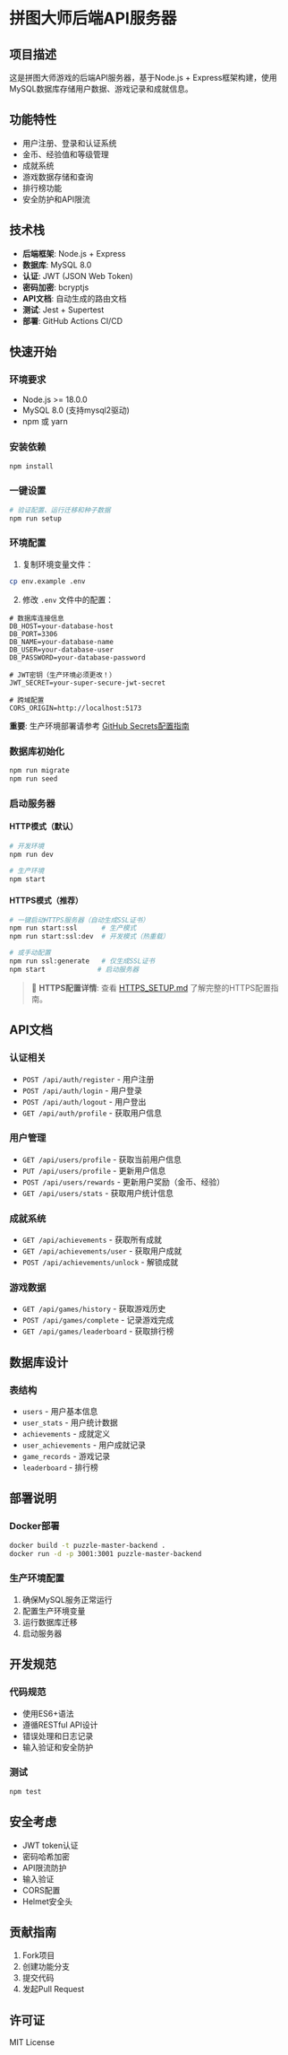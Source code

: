 # 拼图大师后端API服务器

## 项目描述
这是拼图大师游戏的后端API服务器，基于Node.js + Express框架构建，使用MySQL数据库存储用户数据、游戏记录和成就信息。

## 功能特性
- 用户注册、登录和认证系统
- 金币、经验值和等级管理
- 成就系统
- 游戏数据存储和查询
- 排行榜功能
- 安全防护和API限流

## 技术栈
- **后端框架**: Node.js + Express
- **数据库**: MySQL 8.0
- **认证**: JWT (JSON Web Token)
- **密码加密**: bcryptjs
- **API文档**: 自动生成的路由文档
- **测试**: Jest + Supertest
- **部署**: GitHub Actions CI/CD

## 快速开始

### 环境要求
- Node.js >= 18.0.0
- MySQL 8.0 (支持mysql2驱动)
- npm 或 yarn

### 安装依赖
```bash
npm install
```

### 一键设置
```bash
# 验证配置、运行迁移和种子数据
npm run setup
```

### 环境配置
1. 复制环境变量文件：
```bash
cp env.example .env
```

2. 修改 `.env` 文件中的配置：
```env
# 数据库连接信息
DB_HOST=your-database-host
DB_PORT=3306
DB_NAME=your-database-name
DB_USER=your-database-user
DB_PASSWORD=your-database-password

# JWT密钥（生产环境必须更改！）
JWT_SECRET=your-super-secure-jwt-secret

# 跨域配置
CORS_ORIGIN=http://localhost:5173
```

**重要**: 生产环境部署请参考 [GitHub Secrets配置指南](GITHUB_SECRETS_SETUP.md)

### 数据库初始化
```bash
npm run migrate
npm run seed
```

### 启动服务器

#### HTTP模式（默认）
```bash
# 开发环境
npm run dev

# 生产环境
npm start
```

#### HTTPS模式（推荐）
```bash
# 一键启动HTTPS服务器（自动生成SSL证书）
npm run start:ssl      # 生产模式
npm run start:ssl:dev  # 开发模式（热重载）

# 或手动配置
npm run ssl:generate   # 仅生成SSL证书
npm start             # 启动服务器
```

> 📘 **HTTPS配置详情**: 查看 [HTTPS_SETUP.md](./HTTPS_SETUP.md) 了解完整的HTTPS配置指南。

## API文档

### 认证相关
- `POST /api/auth/register` - 用户注册
- `POST /api/auth/login` - 用户登录
- `POST /api/auth/logout` - 用户登出
- `GET /api/auth/profile` - 获取用户信息

### 用户管理
- `GET /api/users/profile` - 获取当前用户信息
- `PUT /api/users/profile` - 更新用户信息
- `POST /api/users/rewards` - 更新用户奖励（金币、经验）
- `GET /api/users/stats` - 获取用户统计信息

### 成就系统
- `GET /api/achievements` - 获取所有成就
- `GET /api/achievements/user` - 获取用户成就
- `POST /api/achievements/unlock` - 解锁成就

### 游戏数据
- `GET /api/games/history` - 获取游戏历史
- `POST /api/games/complete` - 记录游戏完成
- `GET /api/games/leaderboard` - 获取排行榜

## 数据库设计

### 表结构
- `users` - 用户基本信息
- `user_stats` - 用户统计数据
- `achievements` - 成就定义
- `user_achievements` - 用户成就记录
- `game_records` - 游戏记录
- `leaderboard` - 排行榜

## 部署说明

### Docker部署
```bash
docker build -t puzzle-master-backend .
docker run -d -p 3001:3001 puzzle-master-backend
```

### 生产环境配置
1. 确保MySQL服务正常运行
2. 配置生产环境变量
3. 运行数据库迁移
4. 启动服务器

## 开发规范

### 代码规范
- 使用ES6+语法
- 遵循RESTful API设计
- 错误处理和日志记录
- 输入验证和安全防护

### 测试
```bash
npm test
```

## 安全考虑
- JWT token认证
- 密码哈希加密
- API限流防护
- 输入验证
- CORS配置
- Helmet安全头

## 贡献指南
1. Fork项目
2. 创建功能分支
3. 提交代码
4. 发起Pull Request

## 许可证
MIT License
